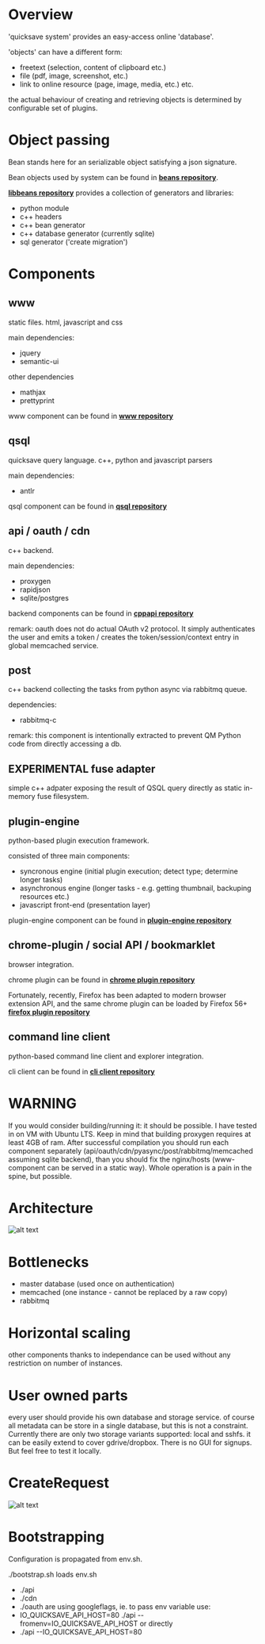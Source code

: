 Overview
========
'quicksave system' provides an easy-access online 'database'.

'objects' can have a different form:
- freetext (selection, content of clipboard etc.)
- file (pdf, image, screenshot, etc.)
- link to online resource (page, image, media, etc.)
etc.

the actual behaviour of creating and retrieving objects is determined by configurable set of plugins.

Object passing
==============

Bean stands here for an serializable object satisfying a json signature.

Bean objects used by system can be found in **[beans repository](https://github.com/adiog/io_quicksave_beans)**.

**[libbeans repository](https://github.com/adiog/io_quicksave_libbeans)** provides a collection of generators and libraries:
- python module
- c++ headers
- c++ bean generator
- c++ database generator (currently sqlite)
- sql generator ('create migration')

Components
==========

www
---
static files. html, javascript and css

main dependencies:
- jquery
- semantic-ui

other dependencies
- mathjax
- prettyprint

www component can be found in **[www repository](https://github.com/adiog/io_quicksave_www)**

qsql
----
quicksave query language. c++, python and javascript parsers

main dependencies:
- antlr

qsql component can be found in **[qsql repository](https://github.com/adiog/io_quicksave_qsql)**

api / oauth / cdn
-----------------
c++ backend.

main dependencies:
- proxygen
- rapidjson
- sqlite/postgres

backend components can be found in **[cppapi repository](https://github.com/adiog/io_quicksave_cpp)**

remark: oauth does not do actual OAuth v2 protocol. It simply authenticates the user and emits a token / creates the token/session/context entry in global memcached service.

post
----
c++ backend collecting the tasks from python async via rabbitmq queue.

dependencies:
- rabbitmq-c

remark: this component is intentionally extracted to prevent QM Python code from directly accessing a db.


EXPERIMENTAL fuse adapter
-------------------------
simple c++ adpater exposing the result of QSQL query directly as static in-memory fuse filesystem.

plugin-engine
-------------
python-based plugin execution framework.

consisted of three main components:
- syncronous engine (initial plugin execution; detect type; determine longer tasks)
- asynchronous engine (longer tasks - e.g. getting thumbnail, backuping resources etc.)
- javascript front-end (presentation layer)

plugin-engine component can be found in **[plugin-engine repository](https://github.com/adiog/io_quicksave_plugin-engine)**

chrome-plugin / social API / bookmarklet
----------------------------------------
browser integration.

chrome plugin can be found in **[chrome plugin repository](https://github.com/adiog/io_quicksave_www/tree/master/client-chrome)**

Fortunately, recently, Firefox has been adapted to modern browser extension API, and the same chrome plugin can be loaded by Firefox 56+ **[firefox plugin repository](https://github.com/adiog/io_quicksave_www/tree/master/client-firefox)**

command line client
-------------------
python-based command line client and explorer integration.

cli client can be found in **[cli client repository](https://github.com/adiog/io_quicksave_client)**


WARNING
=======

If you would consider building/running it: it should be possible. I have tested in on VM with Ubuntu LTS. Keep in mind that building proxygen requires at least 4GB of ram. After successful compilation you should run each component separately (api/oauth/cdn/pyasync/post/rabbitmq/memcached assuming sqlite backend), than you should fix the nginx/hosts (www-component can be served in a static way). Whole operation is a pain in the spine, but possible.

Architecture
============
![alt text](https://github.com/adiog/io_quicksave_dev/raw/master/doc/Architecture.png "quicksave.io Architecture")

Bottlenecks
===========

- master database (used once on authentication)
- memcached (one instance - cannot be replaced by a raw copy)
- rabbitmq

Horizontal scaling
==================

other components thanks to independance can be used without any restriction on number of instances.

User owned parts
================

every user should provide his own database and storage service. of course all metadata can be store in a single database, but this is not a constraint. Currently there are only two storage variants supported: local and sshfs. it can be easily extend to cover gdrive/dropbox. There is no GUI for signups. But feel free to test it locally.

CreateRequest
=============
![alt text](https://github.com/adiog/io_quicksave_dev/raw/master/doc/CreateRequest.png "quicksave.io CreateRequest")

Bootstrapping
=============
Configuration is propagated from env.sh.

./bootstrap.sh loads env.sh

- ./api
- ./cdn
- ./oauth
are using googleflags, ie. to pass env variable use:
- IO_QUICKSAVE_API_HOST=80 ./api --fromenv=IO_QUICKSAVE_API_HOST
or directly
- ./api --IO_QUICKSAVE_API_HOST=80
